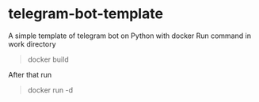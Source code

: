 # telegram-bot-template
A simple template of telegram bot on Python with docker
Run command in work directory 
> docker build

After that run 
> docker run -d <image id or image name>
